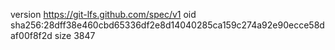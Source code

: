 version https://git-lfs.github.com/spec/v1
oid sha256:28dff38e460cbd65336df2e8d14040285ca159c274a92e90ecce58daf00f8f2d
size 3847
